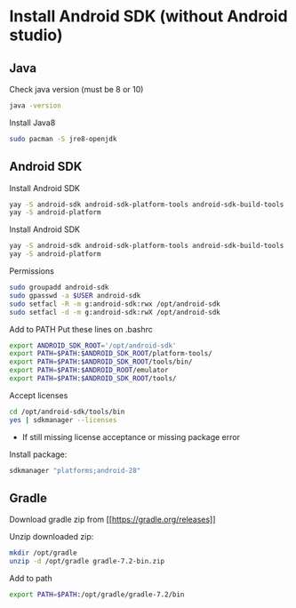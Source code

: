 # Install Android SDK (without Android studio) 

## Java 
Check java version (must be 8 or 10)
```bash
java -version
```

Install Java8
```bash
sudo pacman -S jre8-openjdk
```

## Android SDK 
Install Android SDK
```bash
yay -S android-sdk android-sdk-platform-tools android-sdk-build-tools
yay -S android-platform
```

Install Android SDK
```bash
yay -S android-sdk android-sdk-platform-tools android-sdk-build-tools
yay -S android-platform
```

Permissions
```bash
sudo groupadd android-sdk
sudo gpasswd -a $USER android-sdk
sudo setfacl -R -m g:android-sdk:rwx /opt/android-sdk
sudo setfacl -d -m g:android-sdk:rwX /opt/android-sdk
```

Add to PATH
Put these lines on .bashrc
```bash
export ANDROID_SDK_ROOT='/opt/android-sdk'
export PATH=$PATH:$ANDROID_SDK_ROOT/platform-tools/
export PATH=$PATH:$ANDROID_SDK_ROOT/tools/bin/
export PATH=$PATH:$ANDROID_ROOT/emulator
export PATH=$PATH:$ANDROID_SDK_ROOT/tools/
```

Accept licenses
```bash
cd /opt/android-sdk/tools/bin
yes | sdkmanager --licenses
```

* If still missing license acceptance or missing package error

Install package:
```bash
sdkmanager "platforms;android-28"
```

## Gradle 

Download gradle zip from [[https://gradle.org/releases]]

Unzip downloaded zip:
```bash
mkdir /opt/gradle
unzip -d /opt/gradle gradle-7.2-bin.zip
```

Add to path
```bash
export PATH=$PATH:/opt/gradle/gradle-7.2/bin
```
